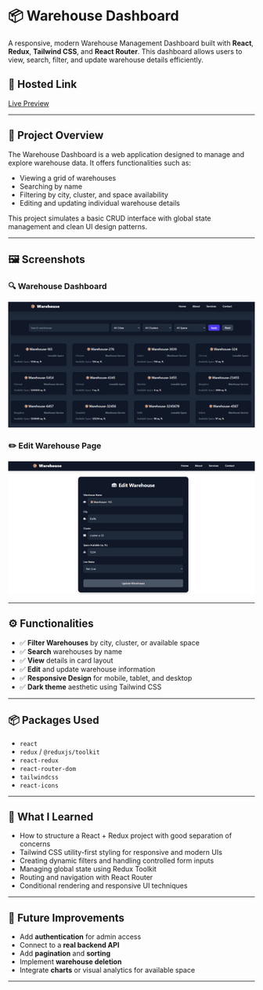 # 📦 Warehouse Dashboard

A responsive, modern Warehouse Management Dashboard built with **React**, **Redux**, **Tailwind CSS**, and **React Router**. This dashboard allows users to view, search, filter, and update warehouse details efficiently.

## 🔗 Hosted Link

[Live Preview](https://warehouse-react-namira.vercel.app/) 

---

## 📌 Project Overview

The Warehouse Dashboard is a web application designed to manage and explore warehouse data. It offers functionalities such as:

- Viewing a grid of warehouses
- Searching by name
- Filtering by city, cluster, and space availability
- Editing and updating individual warehouse details

This project simulates a basic CRUD interface with global state management and clean UI design patterns.

---

## 🖼️ Screenshots

### 🔍 Warehouse Dashboard
![Warehouse Filter](./public/landing.png)

### ✏️ Edit Warehouse Page
![Warehouse Edit](./public/edit.png)

---

## ⚙️ Functionalities

- ✅ **Filter Warehouses** by city, cluster, or available space
- ✅ **Search** warehouses by name
- ✅ **View** details in card layout
- ✅ **Edit** and update warehouse information
- ✅ **Responsive Design** for mobile, tablet, and desktop
- ✅ **Dark theme** aesthetic using Tailwind CSS

---

## 📦 Packages Used

- `react`
- `redux` / `@reduxjs/toolkit`
- `react-redux`
- `react-router-dom`
- `tailwindcss`
- `react-icons`

---

## 🧠 What I Learned

- How to structure a React + Redux project with good separation of concerns
- Tailwind CSS utility-first styling for responsive and modern UIs
- Creating dynamic filters and handling controlled form inputs
- Managing global state using Redux Toolkit
- Routing and navigation with React Router
- Conditional rendering and responsive UI techniques

---

## 🚀 Future Improvements

- Add **authentication** for admin access
- Connect to a **real backend API**
- Add **pagination** and **sorting**
- Implement **warehouse deletion**
- Integrate **charts** or visual analytics for available space

---
